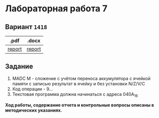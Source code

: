 # Лабораторная работа 7

## Вариант `1418`

| .pdf                     | .docx                     |
|--------------------------|---------------------------|
| [report](./opd_lab7.pdf) | [report](./opd_lab7.docx) |

## Задание

1. MADC M - сложение с учётом переноса аккумулятора с ячейкой памяти с записью результат в ячейку и без установки N/Z/V/C
2. Код операции - 9...
3. Текстовая программа должна начинаться с адреса 040А<sub>16</sub>

**Ход работы, содержание отчета и контрольные вопросы описаны в методических указаниях.**
